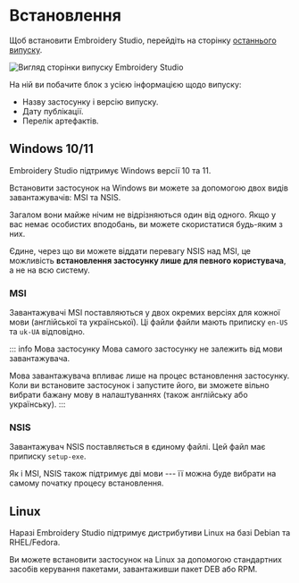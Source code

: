 # Встановлення

Щоб встановити Embroidery Studio, перейдіть на сторінку [останнього випуску](https://github.com/embroidery-space/embroidery-studio/releases/latest).

![Вигляд сторінки випуску Embroidery Studio](/images/guide/installation/release-page.png)

На ній ви побачите блок з усією інформацією щодо випуску:

- Назву застосунку і версію випуску.
- Дату публікації.
- Перелік артефактів.

## Windows 10/11

Embroidery Studio підтримує Windows версії 10 та 11.

Встановити застосунок на Windows ви можете за допомогою двох видів завантажувачів: MSI та NSIS.

Загалом вони майже нічим не відрізняються один від одного.
Якщо у вас немає особистих вподобань, ви можете скористатися будь-яким з них.

Єдине, через що ви можете віддати перевагу NSIS над MSI, це можливість **встановлення застосунку лише для певного користувача**, а не на всю систему.

### MSI

Завантажувачі MSI поставляються у двох окремих версіях для кожної мови (англійської та української).
Ці файли файли мають приписку `en-US` та `uk-UA` відповідно.

::: info Мова застосунку
Мова самого застосунку не залежить від мови завантажувача.

Мова завантажувача впливає лише на процес встановлення застосунку.
Коли ви встановите застосунок і запустите його, ви зможете вільно вибрати бажану мову в налаштуваннях (також англійську або українську).
:::

### NSIS

Завантажувач NSIS поставляється в єдиному файлі.
Цей файл має приписку `setup-exe`.

Як і MSI, NSIS також підтримує дві мови --- її можна буде вибрати на самому початку процесу встановлення.

## Linux

Наразі Embroidery Studio підтримує дистрибутиви Linux на базі Debian та RHEL/Fedora.

Ви можете встановити застосунок на Linux за допомогою стандартних засобів керування пакетами, завантаживши пакет DEB або RPM.
